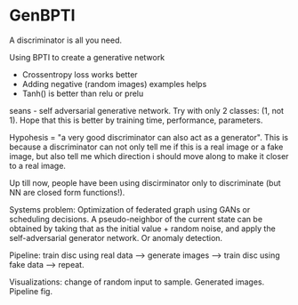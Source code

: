 # GenBPTI

A discriminator is all you need.

Using BPTI to create a generative network
- Crossentropy loss works better
- Adding negative (random images) examples helps
- Tanh() is better than relu or prelu

seans - self adversarial generative network. 
Try with only 2 classes: (1, not 1).
Hope that this is better by training time, performance, parameters.

Hypohesis = "a very good discriminator can also act as a generator". This is because a discriminator can not 
only tell me if this is a real image or a fake image, but also tell me which direction i should move along
to make it closer to a real image. 

Up till now, people have been using discirminator only to discriminate (but NN are closed form functions!).

Systems problem: Optimization of federated graph using GANs or scheduling decisions. A pseudo-neighbor of the current state can be obtained by taking that as the initial value + random noise, and apply the self-adversarial generator network. Or anomaly detection.

Pipeline: train disc using real data --> generate images --> train disc using fake data --> repeat.

Visualizations: change of random input to sample. Generated images. Pipeline fig.
